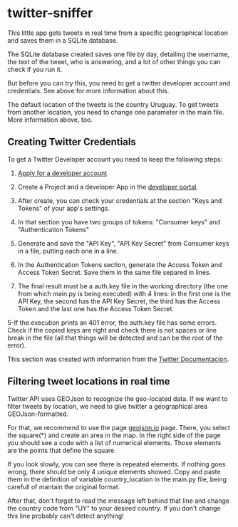 # twitter-sniffer
This little app gets tweets in real time from a specific geographical location and saves them in a SQLite database.

The SQLite database created saves one file by day, detailing the username, the text of the tweet, who is answering, and a lot of other things you can check if you run it.

But before you can try this, you need to get a twitter developer account and credentials. See above for more information about this. 

The default location of the tweets is the country Uruguay. To get tweets from another location, you need to change one parameter in the main file. More information above, too.


Creating Twitter Credentials
----------------------------

To get a Twitter Developer account you need to keep the following steps:

1. [Apply for a developer account](https://developer.twitter.com/en/apply-for-access)

2. Create a Project and a developer App in the [developer portal](https://developer.twitter.com/en/portal/dashboard).

3. After create, you can check your credentials at the section "Keys and Tokens" of your app's settings.

4. In that section you have two groups of tokens: "Consumer keys" and "Authentication Tokens"
1. Generate and save the "API Key", "API Key Secret" from Consumer keys in a file, putting each one in a line.
2. In the Authentication Tokens section, generate the Access Token and Access Token Secret. Save them in the same file separed in lines.
3. The final result must be a auth.key file in the working directory (the one from which main.py is being executed) with 4 lines: in the first one is the API Key, the second has the API Key Secret, the third has the Access Token and the last one has the Access Token Secret.

5-If the execution prints an 401 error, the auth.key file has some errors. Check if the copied keys are right and check there is not spaces or line break in the file (all that things will be detected and can be the root of the error).

This section was created with information from the [Twitter Documentacion](https://developer.twitter.com/en/docs/twitter-api/tweets/filtered-stream/quick-start).

Filtering tweet locations in real time
--------------------------------------

Twitter API uses GEOJson to recognize the geo-located data. If we want to filter tweets by location, we need to give twitter a geographical area GEOJson-formatted. 

For that, we recommend to use the page [geojson.io](geojson.io) page. There, you select the square(*) and create an area in the map. In the right side of the page you should see a code with a list of numerical elements. Those elements are the points that define the square. 

If you look slowly, you can see there is repeated elements. If nothing goes wrong, there should be only 4 unique elements showed. Copy and paste them in the definition of variable country_location in the main.py file, being carefull of mantain the original format.

After that, don't forget to read the message left behind that line and change the country code from "UY" to your desired country. If you don't change this line probably can't detect anything!


